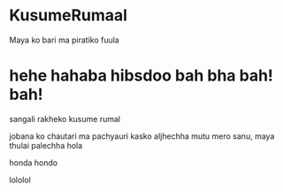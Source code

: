 # KusumeRumaal
Maya ko bari ma piratiko fuula

hehe hahaba hibsdoo bah bha bah! bah!
=======
sangali rakheko kusume rumal

jobana ko chautari ma pachyauri kasko aljhechha
mutu mero sanu, maya thulai palechha
 hola 
 
 honda hondo 
 
 
 lololol
